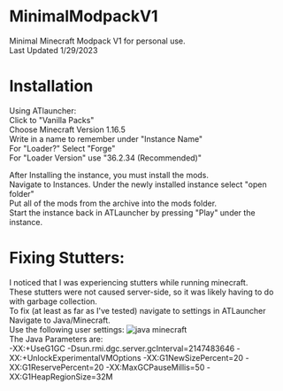 # MinimalModpackV1
Minimal Minecraft Modpack V1 for personal use.  
Last Updated 1/29/2023

# Installation  

Using ATlauncher:  
Click to "Vanilla Packs"  
Choose Minecraft Version 1.16.5  
Write in a name to remember under "Instance Name"  
For "Loader?" Select "Forge"  
For "Loader Version" use "36.2.34 (Recommended)" 
  
After Installing the instance, you must install the mods.  
Navigate to Instances. Under the newly installed instance select "open folder"  
Put all of the mods from the archive into the mods folder.  
Start the instance back in ATLauncher by pressing "Play" under the instance.  
  
# Fixing Stutters:  
I noticed that I was experiencing stutters while running minecraft.  
These stutters were not caused server-side, so it was likely having to do with garbage collection.  
To fix (at least as far as I've tested) navigate to settings in ATLauncher  
Navigate to Java/Minecraft.  
Use the following user settings:
![java minecraft](https://user-images.githubusercontent.com/71467563/215592084-5d88f020-4f3c-4e36-9c15-b9e1fc51d0e3.png)  
The Java Parameters are:  
-XX:+UseG1GC -Dsun.rmi.dgc.server.gcInterval=2147483646 -XX:+UnlockExperimentalVMOptions -XX:G1NewSizePercent=20 -XX:G1ReservePercent=20 -XX:MaxGCPauseMillis=50 -XX:G1HeapRegionSize=32M
